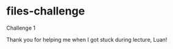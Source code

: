 files-challenge
===============

Challenge 1

Thank you for helping me when I got stuck during lecture, Luan!